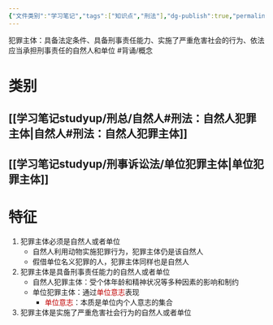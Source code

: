 ```yaml
---
{"文件类别":"学习笔记","tags":["知识点","刑法"],"dg-publish":true,"permalink":"/学习笔记studyup/刑总/犯罪主体/","dgPassFrontmatter":true,"created":"2024-11-01T18:42:09.944+08:00","updated":"2024-11-02T10:48:45.062+08:00"}
---
```


犯罪主体：具备法定条件、具备刑事责任能力、实施了严重危害社会的行为、依法应当承担刑事责任的自然人和单位 #背诵/概念 
# 类别
## [[学习笔记studyup/刑总/自然人#刑法：自然人犯罪主体\|自然人#刑法：自然人犯罪主体]]

## [[学习笔记studyup/刑事诉讼法/单位犯罪主体\|单位犯罪主体]]
# 特征
1. 犯罪主体必须是自然人或者单位
	- 自然人利用动物实施犯罪行为，犯罪主体仍是该自然人
	- 假借单位名义犯罪的人，犯罪主体同样也是自然人
2. 犯罪主体是具备刑事责任能力的自然人或者单位
	- 自然人犯罪主体：受个体年龄和精神状况等多种因素的影响和制约
	- 单位犯罪主体：通过<font color="#c00000">单位意志</font>表现
		- <font color="#c00000">单位意志</font>：本质是单位内个人意志的集合
3. 犯罪主体是实施了严重危害社会行为的自然人或者单位